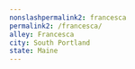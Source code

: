 ```yaml
---
﻿nonslashpermalink2: francesca
permalink2: /francesca/
alley: Francesca
city: South Portland
state: Maine
---
```

